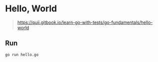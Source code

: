# Hello, World

> https://quii.gitbook.io/learn-go-with-tests/go-fundamentals/hello-world

## Run

```bash
go run hello.go
```
